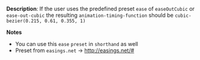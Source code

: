 __Description__: If the user uses the predefined preset `ease` of `easeOutCubic` or `ease-out-cubic` the resulting `animation-timing-function` should be `cubic-bezier(0.215, 0.61, 0.355, 1)`

__Notes__

+ You can use this `ease` `preset` in `shorthand` as well
+ Preset from `easings.net` -> http://easings.net/#